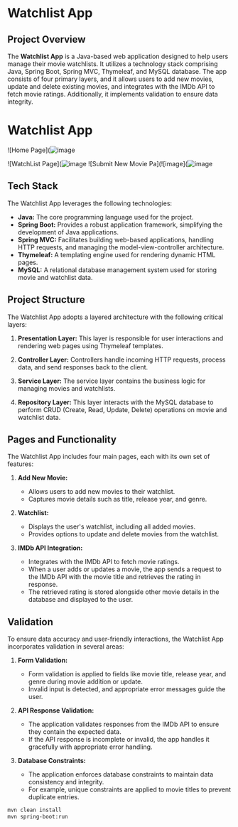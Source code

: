 # Watchlist App

## Project Overview

The **Watchlist App** is a Java-based web application designed to help users manage their movie watchlists. It utilizes a technology stack comprising Java, Spring Boot, Spring MVC, Thymeleaf, and MySQL database. The app consists of four primary layers, and it allows users to add new movies, update and delete existing movies, and integrates with the IMDb API to fetch movie ratings. Additionally, it implements validation to ensure data integrity.

# Watchlist App

![Home Page](![image](https://github.com/knpravirawat111/WatchListApp/assets/120133399/747aa118-8177-4de4-b36e-bd248c57061f)

![WatchList Page](![image](https://github.com/knpravirawat111/WatchListApp/assets/120133399/08046f9d-aa68-4c88-befd-add0c56872c3)
![Submit New Movie Pa](![image](![image](https://github.com/knpravirawat111/WatchListApp/assets/120133399/48248a33-0c8e-4889-9c41-7d8b177816a8)

## Tech Stack

The Watchlist App leverages the following technologies:

- **Java:** The core programming language used for the project.
- **Spring Boot:** Provides a robust application framework, simplifying the development of Java applications.
- **Spring MVC:** Facilitates building web-based applications, handling HTTP requests, and managing the model-view-controller architecture.
- **Thymeleaf:** A templating engine used for rendering dynamic HTML pages.
- **MySQL:** A relational database management system used for storing movie and watchlist data.

## Project Structure

The Watchlist App adopts a layered architecture with the following critical layers:

1. **Presentation Layer:** This layer is responsible for user interactions and rendering web pages using Thymeleaf templates.

2. **Controller Layer:** Controllers handle incoming HTTP requests, process data, and send responses back to the client.

3. **Service Layer:** The service layer contains the business logic for managing movies and watchlists.

4. **Repository Layer:** This layer interacts with the MySQL database to perform CRUD (Create, Read, Update, Delete) operations on movie and watchlist data.

## Pages and Functionality

The Watchlist App includes four main pages, each with its own set of features:

1. **Add New Movie:**
   - Allows users to add new movies to their watchlist.
   - Captures movie details such as title, release year, and genre.

2. **Watchlist:**
   - Displays the user's watchlist, including all added movies.
   - Provides options to update and delete movies from the watchlist.

3. **IMDb API Integration:**
   - Integrates with the IMDb API to fetch movie ratings.
   - When a user adds or updates a movie, the app sends a request to the IMDb API with the movie title and retrieves the rating in response.
   - The retrieved rating is stored alongside other movie details in the database and displayed to the user.

## Validation

To ensure data accuracy and user-friendly interactions, the Watchlist App incorporates validation in several areas:

1. **Form Validation:**
   - Form validation is applied to fields like movie title, release year, and genre during movie addition or update.
   - Invalid input is detected, and appropriate error messages guide the user.

2. **API Response Validation:**
   - The application validates responses from the IMDb API to ensure they contain the expected data.
   - If the API response is incomplete or invalid, the app handles it gracefully with appropriate error handling.

3. **Database Constraints:**
   - The application enforces database constraints to maintain data consistency and integrity.
   - For example, unique constraints are applied to movie titles to prevent duplicate entries.



```bash
mvn clean install
mvn spring-boot:run
